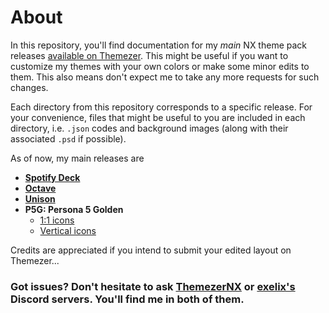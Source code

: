 # About

In this repository, you'll find documentation for my *main* NX theme pack releases [available on Themezer](https://themezer.net/creators/382997176307154945). This might be useful if you want to customize my themes with your own colors or make some minor edits to them. This also means don't expect me to take any more requests for such changes.

Each directory from this repository corresponds to a specific release. For your convenience, files that might be useful to you are included in each directory, i.e. `.json` codes and background images (along with their associated `.psd` if possible).

As of now, my main releases are

- **[Spotify Deck](https://themezer.net/packs/Spotify-Deck-596)**
- **[Octave](https://themezer.net/packs/Octave-538)**
- **[Unison](https://themezer.net/packs/Unison-523)**
- **P5G: Persona 5 Golden**
  - [1:1 icons](https://themezer.net/packs/P5G-Persona-5-Golden-4e9)
  - [Vertical icons](https://themezer.net/packs/P5G-Persona-5-Golden-version-2-4f7)

Credits are appreciated if you intend to submit your edited layout on Themezer...

### Got issues? Don't hesitate to ask [ThemezerNX](https://discord.gg/nnm8wyM) or [exelix's](https://discord.gg/rqU5Tf8) Discord servers. You'll find me in both of them.
